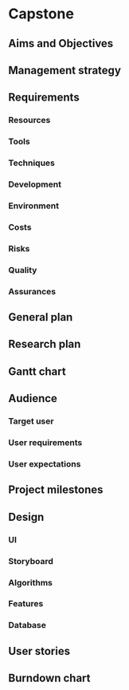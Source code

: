 # Capstone

## Aims and Objectives

## Management strategy

## Requirements 

### Resources

### Tools

### Techniques 

### Development

### Environment

### Costs

### Risks

### Quality

### Assurances

## General plan

## Research plan

## Gantt chart

## Audience

### Target user

### User requirements

### User expectations

## Project milestones

## Design

### UI

### Storyboard

### Algorithms

### Features

### Database

## User stories

## Burndown chart 

